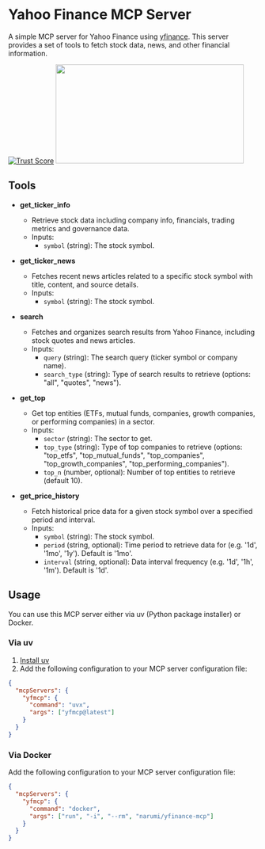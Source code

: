 # Yahoo Finance MCP Server

A simple MCP server for Yahoo Finance using [yfinance](https://github.com/ranaroussi/yfinance). This server provides a set of tools to fetch stock data, news, and other financial information.

[![Trust Score](https://archestra.ai/mcp-catalog/api/badge/quality/narumiruna/yfinance-mcp)](https://archestra.ai/mcp-catalog/narumiruna__yfinance-mcp)
<a href="https://glama.ai/mcp/servers/@narumiruna/yfinance-mcp">
  <img width="380" height="200" src="https://glama.ai/mcp/servers/@narumiruna/yfinance-mcp/badge" />
</a>

## Tools

- **get_ticker_info**

  - Retrieve stock data including company info, financials, trading metrics and governance data.
  - Inputs:
    - `symbol` (string): The stock symbol.

- **get_ticker_news**

  - Fetches recent news articles related to a specific stock symbol with title, content, and source details.
  - Inputs:
    - `symbol` (string): The stock symbol.

- **search**

  - Fetches and organizes search results from Yahoo Finance, including stock quotes and news articles.
  - Inputs:
    - `query` (string): The search query (ticker symbol or company name).
    - `search_type` (string): Type of search results to retrieve (options: "all", "quotes", "news").

- **get_top**

  - Get top entities (ETFs, mutual funds, companies, growth companies, or performing companies) in a sector.
  - Inputs:
    - `sector` (string): The sector to get.
    - `top_type` (string): Type of top companies to retrieve (options: "top_etfs", "top_mutual_funds", "top_companies", "top_growth_companies", "top_performing_companies").
    - `top_n` (number, optional): Number of top entities to retrieve (default 10).

- **get_price_history**

  - Fetch historical price data for a given stock symbol over a specified period and interval.
  - Inputs:
    - `symbol` (string): The stock symbol.
    - `period` (string, optional): Time period to retrieve data for (e.g. '1d', '1mo', '1y'). Default is '1mo'.
    - `interval` (string, optional): Data interval frequency (e.g. '1d', '1h', '1m'). Default is '1d'.

## Usage

You can use this MCP server either via uv (Python package installer) or Docker.

### Via uv

1. [Install uv](https://docs.astral.sh/uv/getting-started/installation/)
2. Add the following configuration to your MCP server configuration file:

```json
{
  "mcpServers": {
    "yfmcp": {
      "command": "uvx",
      "args": ["yfmcp@latest"]
    }
  }
}
```

### Via Docker

Add the following configuration to your MCP server configuration file:

```json
{
  "mcpServers": {
    "yfmcp": {
      "command": "docker",
      "args": ["run", "-i", "--rm", "narumi/yfinance-mcp"]
    }
  }
}
